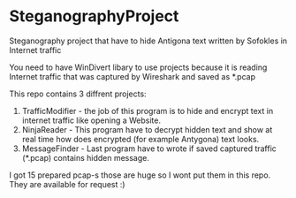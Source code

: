 # SteganographyProject
Steganography project that have to hide Antigona text written by Sofokles in Internet traffic

You need to have WinDivert libary to use projects because it is reading Internet traffic that was captured by Wireshark and saved as *.pcap

This repo contains 3 diffrent projects:

1. TrafficModifier - the job of this program is to hide and encrypt text in internet traffic  like opening a Website.
2. NinjaReader - This program have to decrypt hidden text and show at real time how does encrypted (for example Antygona) text looks.
3. MessageFinder - Last program have to wrote if saved captured traffic (*.pcap) contains hidden message.

I got 15 prepared pcap-s those are huge so I wont put them in this repo. They are available for request :)